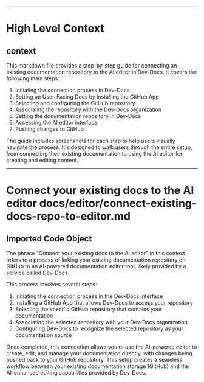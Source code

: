 

  ---
# High Level Context
## context
This markdown file provides a step-by-step guide for connecting an existing documentation repository to the AI editor in Dev-Docs. It covers the following main steps:

1. Initiating the connection process in Dev-Docs
2. Setting up User-Facing Docs by installing the GitHub App
3. Selecting and configuring the GitHub repository
4. Associating the repository with the Dev-Docs organization
5. Setting the documentation repository in Dev-Docs
6. Accessing the AI editor interface
7. Pushing changes to GitHub

The guide includes screenshots for each step to help users visually navigate the process. It's designed to walk users through the entire setup, from connecting their existing documentation to using the AI editor for creating and editing content.

---
# Connect your existing docs to the AI editor docs/editor/connect-existing-docs-repo-to-editor.md
## Imported Code Object
The phrase "Connect your existing docs to the AI editor" in this context refers to a process of linking your existing documentation repository on GitHub to an AI-powered documentation editor tool, likely provided by a service called Dev-Docs.

This process involves several steps:

1. Initiating the connection process in the Dev-Docs interface
2. Installing a GitHub App that allows Dev-Docs to access your repository
3. Selecting the specific GitHub repository that contains your documentation
4. Associating the selected repository with your Dev-Docs organization
5. Configuring Dev-Docs to recognize the selected repository as your documentation source

Once completed, this connection allows you to use the AI-powered editor to create, edit, and manage your documentation directly, with changes being pushed back to your GitHub repository. This setup creates a seamless workflow between your existing documentation storage (GitHub) and the AI-enhanced editing capabilities provided by Dev-Docs.

  